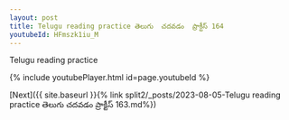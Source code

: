 ```yaml
---
layout: post
title: Telugu reading practice తెలుగు  చదవడం  ప్రాక్టీస్ 164
youtubeId: HFmszk1iu_M
---
```

 
 
Telugu reading practice
 
 
 
 
 


{% include youtubePlayer.html id=page.youtubeId %}
 
[Next]({{ site.baseurl }}{% link  split2/_posts/2023-08-05-Telugu reading practice తెలుగు  చదవడం  ప్రాక్టీస్ 163.md%})
 
